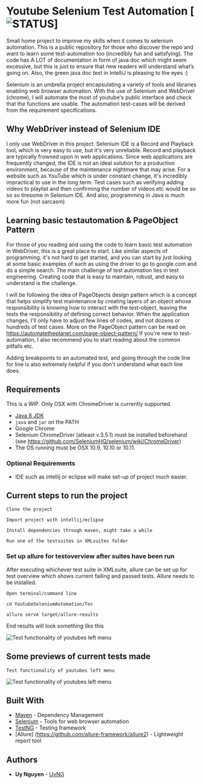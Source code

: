 Youtube Selenium Test Automation [![STATUS](https://img.shields.io/badge/Project-Work%20In%20Progress-red.svg)]
========
Small home project to improve my skills when it comes to selenium automation.
This is a public repository for those who discover the repo and want to learn some test-automation too (incredibly fun and satisfying). The code has A LOT of documentation in form of java doc which might seem excessive, but this is just to ensure that new readers will understand what’s going on. Also, the green java doc text in IntelliJ is pleasing to the eyes :)

Selenium is an umbrella project encapsulating a variety of tools and
libraries enabling web browser automation. With the use of Selenium and WebDriver (chrome), I will automate the most of youtube's public interface and check that the functions are usable. The automation test-cases will be derived from the requirement specifications. 

## Why WebDriver instead of Selenium IDE
I only use WebDriver in this project.
Selenium IDE is a Record and Playback tool, which is very easy to use, but it's very unreliable. Record and playback are typically frowned upon in web applications. Since web applications are frequently changed, the IDE is not an ideal solution for a production environment, because of the maintenance nightmare that may arise. For a website such as YouTube which is under constant change, it's incredibly impractical to use in the long term. Test cases such as verifying adding videos to playlist and then confirming the number of videos etc would be so so so tiresome in Selenium IDE.
And also, programming in Java is much more fun (not sarcasm)


## Learning basic testautomation & PageObject Pattern
For those of you reading and using the code to learn basic test automation in WebDriver, this is a great place to start.
Like similar aspects of programming, it's not hard to get started, and you can start by just looking at some basic examples of
such as using the driver to go to google.com and do a simple search. The main challenge of test automation lies in test engineering.
Creating code that is easy to maintain, robust, and easy to understand is the challenge. 

I will be following the idea of PageObjects design pattern which is a concept that helps simplify test maintenance by creating layers of an object whose responsibility is knowing how to interact with the test-object, leaving the tests the responsibility of defining correct behavior.  When the application changes, I'll only have to adjust few lines of codes, and not dozens or hundreds of test cases.
More on the PageObject pattern can be read on  https://automatetheplanet.com/page-object-pattern/
If you're new to test-automation, I also recommend you to start reading about the common pitfalls etc.

Adding breakpoints to an automated test, and going through the code line for line is also extremely helpful if you don't understand what each line does.

## Requirements
This is a WIP. Only OSX with ChromeDriver is currently supported.
* [Java 8 JDK](http://www.oracle.com/technetwork/java/javase/downloads/index.html)
* `java` and `jar` on the PATH
* Google Chrome
* Selenium ChromeDriver (atleast v.3.5.1) must be installed beforehand (see https://github.com/SeleniumHQ/selenium/wiki/ChromeDriver)
* The OS running must be OSX 10.9, 10.10 or 10.11.


### Optional Requirements
* IDE such as intellij or eclipse will make set-up of project much easier.

## Current steps to run the project
```
Clone the project
```
```
Import project with intellij/eclipse
```
```
Install dependencies through maven, might take a while
```
```
Run one of the testsuites in XMLsuites folder

```

### Set up allure for testoverview after suites have been run
After executing whichever test suite in XMLsuite, allure can be set up for test overview which
shows current failing and passed tests. Allure needs to be installed.

```
Open terminal/command line
```
```
cd YoutubeSeleniumAutomation/Tes
```
```
allure serve target/allure-results
```

End results will look something like this

![Test functionality of youtubes left menu](https://i.gyazo.com/a8a0d9b479225ec51ecefc71fe48c947.png)


## Some previews of current tests made
```
Test functionality of youtubes left menu
```
![Test functionality of youtubes left menu](https://gyazo.com/54eaceace49d294ff102ae0251baec9c.gif)

## Built With

* [Maven](https://maven.apache.org/) - Dependency Management
* [Selenium](https://github.com/SeleniumHQ/selenium) - Tools for web browser automation
* [TestNG](https://github.com/SeleniumHQ/selenium) - Testing framework 
* [Allure] (https://github.com/allure-framework/allure2) - Lightweight report tool 

## Authors
* **Uy Nguyen** - [UyNG](https://github.com/UyNG)
